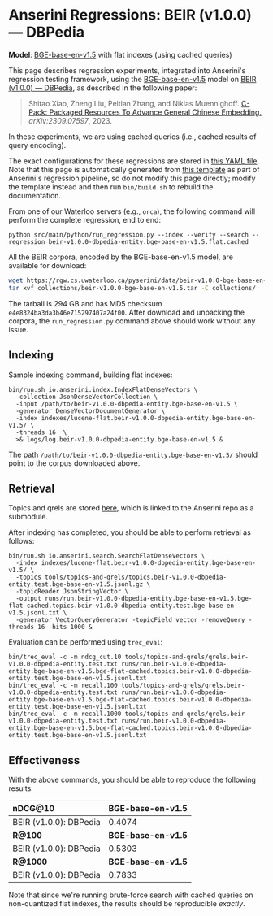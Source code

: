 # Anserini Regressions: BEIR (v1.0.0) &mdash; DBPedia

**Model**: [BGE-base-en-v1.5](https://huggingface.co/BAAI/bge-base-en-v1.5) with flat indexes (using cached queries)

This page describes regression experiments, integrated into Anserini's regression testing framework, using the [BGE-base-en-v1.5](https://huggingface.co/BAAI/bge-base-en-v1.5) model on [BEIR (v1.0.0) &mdash; DBPedia](http://beir.ai/), as described in the following paper:

> Shitao Xiao, Zheng Liu, Peitian Zhang, and Niklas Muennighoff. [C-Pack: Packaged Resources To Advance General Chinese Embedding.](https://arxiv.org/abs/2309.07597) _arXiv:2309.07597_, 2023.

In these experiments, we are using cached queries (i.e., cached results of query encoding).

The exact configurations for these regressions are stored in [this YAML file](../../src/main/resources/regression/beir-v1.0.0-dbpedia-entity.bge-base-en-v1.5.flat.cached.yaml).
Note that this page is automatically generated from [this template](../../src/main/resources/docgen/templates/beir-v1.0.0-dbpedia-entity.bge-base-en-v1.5.flat.cached.template) as part of Anserini's regression pipeline, so do not modify this page directly; modify the template instead and then run `bin/build.sh` to rebuild the documentation.

From one of our Waterloo servers (e.g., `orca`), the following command will perform the complete regression, end to end:

```
python src/main/python/run_regression.py --index --verify --search --regression beir-v1.0.0-dbpedia-entity.bge-base-en-v1.5.flat.cached
```

All the BEIR corpora, encoded by the BGE-base-en-v1.5 model, are available for download:

```bash
wget https://rgw.cs.uwaterloo.ca/pyserini/data/beir-v1.0.0-bge-base-en-v1.5.tar -P collections/
tar xvf collections/beir-v1.0.0-bge-base-en-v1.5.tar -C collections/
```

The tarball is 294 GB and has MD5 checksum `e4e8324ba3da3b46e715297407a24f00`.
After download and unpacking the corpora, the `run_regression.py` command above should work without any issue.

## Indexing

Sample indexing command, building flat indexes:

```
bin/run.sh io.anserini.index.IndexFlatDenseVectors \
  -collection JsonDenseVectorCollection \
  -input /path/to/beir-v1.0.0-dbpedia-entity.bge-base-en-v1.5 \
  -generator DenseVectorDocumentGenerator \
  -index indexes/lucene-flat.beir-v1.0.0-dbpedia-entity.bge-base-en-v1.5/ \
  -threads 16  \
  >& logs/log.beir-v1.0.0-dbpedia-entity.bge-base-en-v1.5 &
```

The path `/path/to/beir-v1.0.0-dbpedia-entity.bge-base-en-v1.5/` should point to the corpus downloaded above.

## Retrieval

Topics and qrels are stored [here](https://github.com/castorini/anserini-tools/tree/master/topics-and-qrels), which is linked to the Anserini repo as a submodule.

After indexing has completed, you should be able to perform retrieval as follows:

```
bin/run.sh io.anserini.search.SearchFlatDenseVectors \
  -index indexes/lucene-flat.beir-v1.0.0-dbpedia-entity.bge-base-en-v1.5/ \
  -topics tools/topics-and-qrels/topics.beir-v1.0.0-dbpedia-entity.test.bge-base-en-v1.5.jsonl.gz \
  -topicReader JsonStringVector \
  -output runs/run.beir-v1.0.0-dbpedia-entity.bge-base-en-v1.5.bge-flat-cached.topics.beir-v1.0.0-dbpedia-entity.test.bge-base-en-v1.5.jsonl.txt \
  -generator VectorQueryGenerator -topicField vector -removeQuery -threads 16 -hits 1000 &
```

Evaluation can be performed using `trec_eval`:

```
bin/trec_eval -c -m ndcg_cut.10 tools/topics-and-qrels/qrels.beir-v1.0.0-dbpedia-entity.test.txt runs/run.beir-v1.0.0-dbpedia-entity.bge-base-en-v1.5.bge-flat-cached.topics.beir-v1.0.0-dbpedia-entity.test.bge-base-en-v1.5.jsonl.txt
bin/trec_eval -c -m recall.100 tools/topics-and-qrels/qrels.beir-v1.0.0-dbpedia-entity.test.txt runs/run.beir-v1.0.0-dbpedia-entity.bge-base-en-v1.5.bge-flat-cached.topics.beir-v1.0.0-dbpedia-entity.test.bge-base-en-v1.5.jsonl.txt
bin/trec_eval -c -m recall.1000 tools/topics-and-qrels/qrels.beir-v1.0.0-dbpedia-entity.test.txt runs/run.beir-v1.0.0-dbpedia-entity.bge-base-en-v1.5.bge-flat-cached.topics.beir-v1.0.0-dbpedia-entity.test.bge-base-en-v1.5.jsonl.txt
```

## Effectiveness

With the above commands, you should be able to reproduce the following results:

| **nDCG@10**                                                                                                  | **BGE-base-en-v1.5**|
|:-------------------------------------------------------------------------------------------------------------|-----------|
| BEIR (v1.0.0): DBPedia                                                                                       | 0.4074    |
| **R@100**                                                                                                    | **BGE-base-en-v1.5**|
| BEIR (v1.0.0): DBPedia                                                                                       | 0.5303    |
| **R@1000**                                                                                                   | **BGE-base-en-v1.5**|
| BEIR (v1.0.0): DBPedia                                                                                       | 0.7833    |

Note that since we're running brute-force search with cached queries on non-quantized flat indexes, the results should be reproducible _exactly_.
